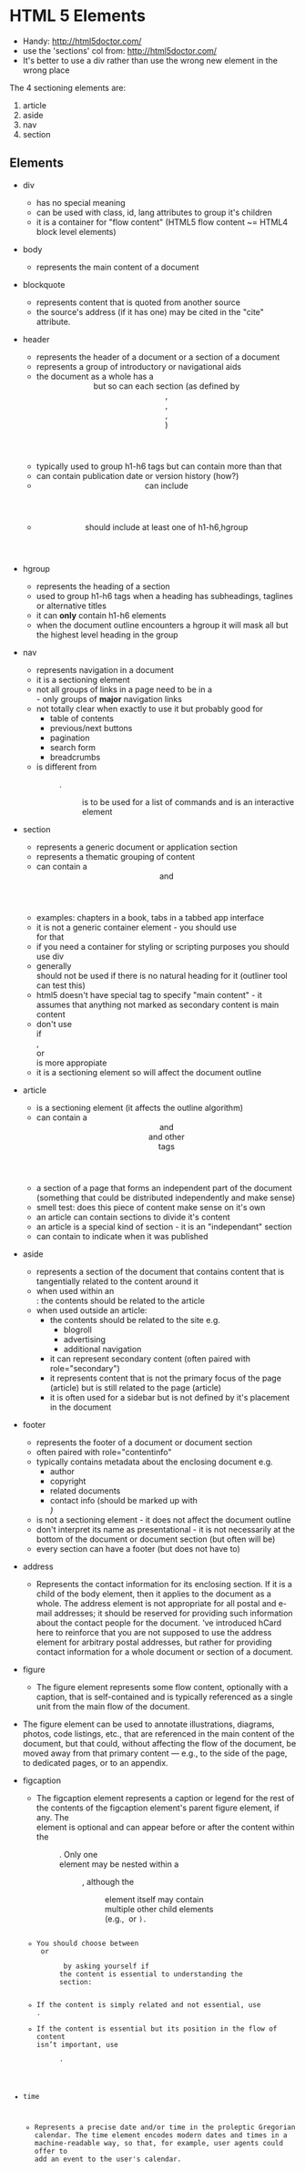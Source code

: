 # HTML 5 Elements

- Handy: http://html5doctor.com/
- use the 'sections' col from: http://html5doctor.com/
- It's better to use a div rather than use the wrong new element in the wrong
  place

The 4 sectioning elements are:

1. article
2. aside
3. nav
4. section

## Elements

- div
    - has no special meaning
    - can be used with class, id, lang attributes to group it's children
    - it is a container for "flow content" (HTML5 flow content ~= HTML4 block
      level elements)

- body
    - represents the main content of a document

- blockquote
    - represents content that is quoted from another source
    - the source's address (if it has one) may be cited in the "cite" attribute.

- header
    - represents the header of a document or a section of a document
    - represents a group of introductory or navigational aids
    - the document as a whole has a <header> but so can each section (as defined
      by <article>, <nav>, <aside>, <section>)
    - typically used to group h1-h6 tags but can contain more than that
    - can contain publication date or version history (how?)
    - <header> can include <nav>
    - <header> should include at least one of h1-h6,hgroup

- hgroup
    - represents the heading of a section
    - used to group h1-h6 tags when a heading has subheadings, taglines or
      alternative titles
    - it can **only** contain h1-h6 elements
    - when the document outline encounters a hgroup it will mask all but the
      highest level heading in the group

- nav
    - represents navigation in a document
    - it is a sectioning element
    - not all groups of links in a page need to be in a <nav> - only groups of
      **major** navigation links
    - not totally clear when exactly to use it but probably good for
        - table of contents
        - previous/next buttons
        - pagination
        - search form
        - breadcrumbs
    - <nav> is different from <menu>. <menu> is to be used for a list of commands and is an interactive element

- section
    - represents a generic document or application section
    - represents a thematic grouping of content
    - can contain a <header> and <footer>
    - examples: chapters in a book, tabs in a tabbed app interface
    - it is not a generic container element - you should use <div> for that
    - if you need a container for styling or scripting purposes you should use
      div
    - generally <section> should not be used if there is no natural heading for
      it (outliner tool can test this)
    - html5 doesn't have special tag to specify "main content" - it assumes that
      anything not marked as secondary content is main content
    - don't use <section> if <article>, <nav> or <aside> is more appropiate
    - it is a sectioning element so will affect the document outline

- article
    - <article> is a sectioning element (it affects the outline algorithm)
    - can contain a <header> and <footer> and other <section> tags
    - a section of a page that forms an independent part of the document
      (something that could be distributed independently and make sense)
    - smell test: does this piece of content make sense on it's own
    - an article can contain sections to divide it's content
    - an article is a special kind of section - it is an "independant" section
    - can contain <time pubdate> to indicate when it was published

- aside
    - represents a section of the document that contains content that is
      tangentially related to the content around it
    - when used within an <article>: the contents should be related to the
      article
    - when used outside an article:
        - the contents should be related to the site e.g.
            - blogroll
            - advertising
            - additional navigation
        - it can represent secondary content (often paired with
          role="secondary")
        - it represents content that is not the primary focus of the page
          (article) but is still related to the page (article)
        - it is often used for a sidebar but is not defined by it's placement in
          the document

- footer
    - represents the footer of a document or document section
    - often paired with role="contentinfo"
    - typically contains metadata about the enclosing document e.g.
        - author
        - copyright
        - related documents
        - contact info (should be marked up with <address>)
    - <footer> is not a sectioning element - it does not affect the document outline
    - don't interpret its name as presentational - it is not necessarily at the
      bottom of the document or document section (but often will be)
    - every section can have a footer (but does not have to)

- address
    - Represents the contact information for its enclosing section. If it is a
      child of the body element, then it applies to the document as a whole. The
      address element is not appropriate for all postal and e-mail addresses; it
      should be reserved for providing such information about the contact people
      for the document. ’ve introduced hCard here to reinforce that you are not
      supposed to use the address element for arbitrary postal addresses, but
      rather for providing contact information for a whole document or section
      of a document.

- figure
    - The figure element represents some flow content, optionally with a
      caption, that is self-contained and is typically referenced as a single
      unit from the main flow of the document.

- The figure element can be used to annotate illustrations, diagrams, photos,
  code listings, etc., that are referenced in the main content of the document,
  but that could, without affecting the flow of the document, be moved away from
  that primary content — e.g., to the side of the page, to dedicated pages, or
  to an appendix.

- figcaption
    - The figcaption element represents a caption or legend for the rest of the
      contents of the figcaption element's parent figure element, if any. The
      <figcaption> element is optional and can appear before or after the
      content within the <figure>. Only one <figcaption> element may be nested
      within a <figure>, although the <figure> element itself may contain
      multiple other child elements (e.g., <img> or <code>).
    - You should choose between <aside> or <figure> by asking yourself if the
      content is essential to understanding the section:
    - If the content is simply related and not essential, use <aside>.
    - If the content is essential but its position in the flow of content isn’t
      important, use <figure>.

- time
    - Represents a precise date and/or time in the proleptic Gregorian calendar.
      The time element encodes modern dates and times in a machine-readable way,
      so that, for example, user agents could offer to add an event to the
      user's calendar.
